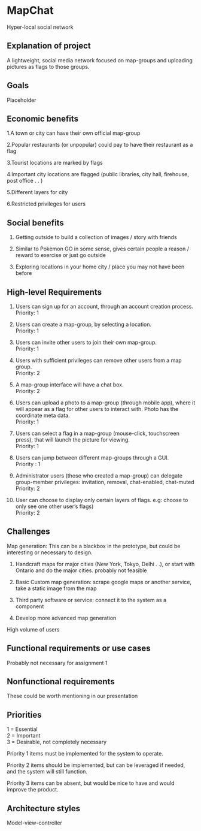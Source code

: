 # MapChat
Hyper-local social network

## Explanation of project

A lightweight, social media network focused on map-groups and uploading pictures as flags to those groups. 

## Goals

Placeholder

## Economic benefits

1.A town or city can have their own official map-group

2.Popular restaurants (or unpopular) could pay to have their restaurant as a flag

3.Tourist locations are marked by flags

4.Important city locations are flagged (public libraries, city hall, firehouse, post office . . )

5.Different layers for city

6.Restricted privileges for users

## Social benefits

1. Getting outside to build a collection of images / story with friends

2. Similar to Pokemon GO in some sense, gives certain people a reason / reward to exercise or just go outside

3. Exploring locations in your home city / place you may not have been before

## High-level Requirements

1. Users can sign up for an account, through an account creation process.\
Priority: 1

2. Users can create a map-group, by selecting a location.\
Priority: 1

3. Users can invite other users to join their own map-group.\
Priority: 1

4. Users with sufficient privileges can remove other users from a map group.\
Priority: 2

5. A map-group interface will have a chat box.\
Priority: 2

6. Users can upload a photo to a map-group (through mobile app), where it will appear as a flag for other users to interact with. Photo has the coordinate meta data.\
Priority: 1

7. Users can select a flag in a map-group (mouse-click, touchscreen press), that will launch the picture for viewing.\
Priority: 1

8. Users can jump between different map-groups through a GUI.\
Priority : 1

9. Administrator users (those who created a map-group) can delegate group-member privileges: invitation, removal, chat-enabled, chat-muted\
Priority: 2

10. User can choose to display only certain layers of flags. e.g: choose to only see one other user’s flags)\
Priority: 2

## Challenges 

Map generation: This can be a blackbox in the prototype, but could be interesting or necessary to design.

1. Handcraft maps for major cities (New York, Tokyo, Delhi . .), or start with Ontario and do the major cities. probably not feasible

2. Basic Custom map generation: scrape google maps or another service, take a static image from the map

3. Third party software or service: connect it to the system as a component

4. Develop more advanced map generation

High volume of users

## Functional requirements or use cases

Probably not necessary for assignment 1

## Nonfunctional requirements

These could be worth mentioning in our presentation

## Priorities

1 = Essential\
2 = Important\
3 = Desirable, not completely necessary

Priority 1 items must be implemented for the system to operate.

Priority 2 items should be implemented, but can be leveraged if needed, and the system will still function.

Priority 3 items can be absent, but would be nice to have and would improve the product.

## Architecture styles

Model-view-controller





